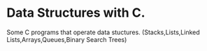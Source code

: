 # Data Structures with C.
Some C programs that operate data stuctures. (Stacks,Lists,Linked Lists,Arrays,Queues,Binary Search Trees)


